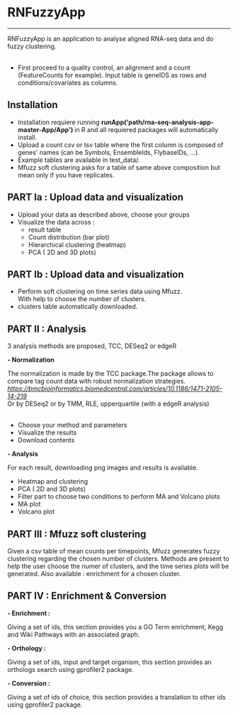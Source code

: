 # RNFuzzyApp

---

RNFuzzyApp is an application to analyse aligned RNA-seq data and do fuzzy clustering.</br>
</br>


- First proceed to a quality control, an alignment and a count (FeatureCounts for example). Input table is geneIDS as rows and conditions/covariates as columns. </br>

<b> Installation </b>
---

- Installation requiere running <b> runApp('path/rna-seq-analysis-app-master-App/App') </b> in R and all requiered packages will automatically install. </br>
- Upload a count csv or tsv table where the first column is composed of genes' names (can be Symbols, EnsembleIds, FlybaseIDs, ...). </br>
- Example tables are available in test_data/.</br>
- Mfuzz soft clustering asks for a  table of same above composition but mean only if you have replicates.



<b>PART Ia : Upload data and visualization</b>
---

- Upload your data as described above, choose your groups </br>
- Visualize the data across :</br>
    - result table</br>
    - Count distribution (bar plot)</br>
    - Hierarchical clustering (heatmap)</br>
    - PCA ( 2D and 3D plots)</br>


<b>PART Ib : Upload data and visualization</b>
---

- Perform soft clustering on time series data using Mfuzz. </br>
With help to choose the number of clusters.
- clusters table automatically downloaded.


<b>PART II : Analysis</b>
---
3 analysis methods are proposed, TCC, DESeq2 or edgeR </br>

<b>- Normalization</b> </br>

The normalization is made by the TCC package.The package allows to compare tag count data with robust normalization strategies.</br>
<i>https://bmcbioinformatics.biomedcentral.com/articles/10.1186/1471-2105-14-219</i></br>
Or by DESeq2 or by TMM, RLE, upperquartile (with a edgeR analysis) </br>
</br>
- Choose your method and parameters</br>
- Visualize the results</br>
- Download contents</br>

<b>- Analysis</b> </br>

For each result, downloading png images and results is available.</br>

- Heatmap and clustering </br>
- PCA ( 2D and 3D plots)</br>
- Filter part to choose two conditions to perform MA and Volcano plots
- MA plot</br>
- Volcano plot</br>

<b> PART III : Mfuzz soft clustering </b>
---

Given a csv table of mean counts per timepoints, Mfuzz generates fuzzy clustering regarding the chosen number of clusters.
Methods are present to help the user choose the numer of clusters, and the time series plots will be generated.
Also available : enrichment for a chosen cluster.


<b> PART IV : Enrichment & Conversion </b>
---

<b> - Enrichment : </b></br>

Giving a set of ids, this section provides you a GO Term enrichment, Kegg and Wiki Pathways with an associated graph. </br>

<b> - Orthology : </b></br>

Giving a set of  ids, input and target organism, this section provides an orthologs search using gprofiler2 package. </br>

<b> - Conversion : </b></br>

Giving a set of  ids of choice, this section provides a translation to other ids using gprofiler2 package.

